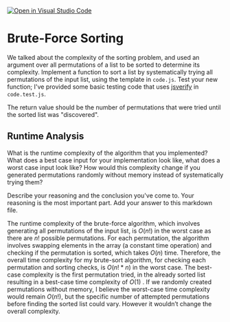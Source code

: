 [![Open in Visual Studio Code](https://classroom.github.com/assets/open-in-vscode-718a45dd9cf7e7f842a935f5ebbe5719a5e09af4491e668f4dbf3b35d5cca122.svg)](https://classroom.github.com/online_ide?assignment_repo_id=12372378&assignment_repo_type=AssignmentRepo)
# Brute-Force Sorting

We talked about the complexity of the sorting problem, and used an argument over
all permutations of a list to be sorted to determine its complexity. Implement
a function to sort a list by systematically trying all permutations of the input
list, using the template in `code.js`. Test your new function; I've provided
some basic testing code that uses [jsverify](https://jsverify.github.io/) in
`code.test.js`.

The return value should be the number of permutations that were tried until the
sorted list was "discovered".

## Runtime Analysis

What is the runtime complexity of the algorithm that you implemented? What does
a best case input for your implementation look like, what does a worst case
input look like? How would this complexity change if you generated permutations
randomly without memory instead of systematically trying them?

Describe your reasoning and the conclusion you've come to. Your reasoning is the
most important part. Add your answer to this markdown file.

The runtime complexity of the brute-force algorithm, which involves generating all permutations of the input list, is $O(n!)$ in the worst case as there are $n!$ possible permutations. For each permutation, the algorithm involves swapping elements in the array (a constant time operation) and checking if the permutation is sorted, which takes $O(n)$ time. Therefore, the overall time complexity for my brute-sort algorithm, for checking each permutation and sorting checks, is $O(n! * n)$ in the worst case. The best-case complexity is the first permutation tried, in the already sorted list resulting in a best-case time complexity of $O(1)$ . If we randomly created permutations without memory, I believe the worst-case time complexity would remain $O(n!)$, but the specific number of attempted permutations before finding the sorted list could vary. However it wouldn’t change the overall complexity. 

